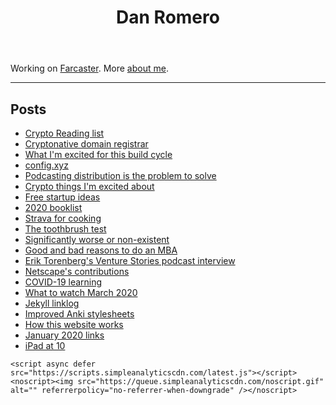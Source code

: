 
<!DOCTYPE html>
<html lang="en"><head>
<meta http-equiv="X-UA-Compatible" content="IE=edge">
<meta charset="UTF-8">
<meta name="viewport" content="width=device-width, initial-scale=1">


<title>Dan Romero</title>
<link rel="canonical" href="https://danromero.org">

  
<!-- Open Graph -->
<meta name="twitter:site" content="@danromero" />
<meta name="twitter:creator" content="@dwr" />
<meta property="og:site_name" content="Dan Romero" />
<meta property="og:locale" content="en_US" />


<meta name="twitter:title" content="Dan Romero" />    
<meta name="twitter:description" content="Personal website of Dan Romero">
<meta property="og:title" content="Dan Romero" />
<meta property="og:description" content="Personal website of Dan Romero" />
<meta property="og:url" content="https://danromero.org" />
<meta property="og:type" content="article" />    


<meta name="twitter:card" content="summary">
<meta name="twitter:image" content="http://danromero.org/assets/192.png" />
<meta name="twitter:image:src" content="http://danromero.org/assets/192.png" />
<meta name="og:image" content="http://danromero.org/assets/192.png" />

<!-- end of Open Graph--> 

<link rel="stylesheet" href="/style.css">
<link rel="alternate" type="application/rss+xml" title="Dan Romero" href="https://danromero.org/feed.xml" />
<link rel="icon" href="/assets/32.png" sizes="32x32">
<link rel="icon" href="/assets/192.png" sizes="192x192">
<link rel="apple-touch-icon" href="/assets/apple-touch-icon.png" sizes="180x180">

</head>
<body>
    <header>
  <h1>Dan Romero</h1>
</header>

<main>

<p>Working on <a href="https://farcaster.xyz">Farcaster</a>. More <a href="/about">about me</a>.</p>
  
<hr /><h2>Posts</h2>
    <ul class="more-space">
      <li><a class="post-link" href="https://danromero.org/crypto-reading/">Crypto Reading list</a></li><li><a class="post-link" href="/crypto-native-domain-registrar.html">Cryptonative domain registrar</a></li><li><a class="post-link" href="/excited-for-this-build-cycle.html">What I&#39;m excited for this build cycle</a></li><li><a class="post-link" href="/config-xyz.html">config.xyz</a></li><li><a class="post-link" href="/podcast-distribution-problem.html">Podcasting distribution is the problem to solve</a></li><li><a class="post-link" href="/excited-about-crypto-feb-22.html">Crypto things I&#39;m excited about</a></li><li><a class="post-link" href="/free-startup-ideas.html">Free startup ideas</a></li><li><a class="post-link" href="/2020-booklist.html">2020 booklist</a></li><li><a class="post-link" href="/strava-for-cooking.html">Strava for cooking</a></li><li><a class="post-link" href="/the-toothbrush-test.html">The toothbrush test</a></li><li><a class="post-link" href="/significantly-worse-or-non-existent.html">Significantly worse or non-existent</a></li><li><a class="post-link" href="/mba-reasons.html">Good and bad reasons to do an MBA</a></li><li><a class="post-link" href="/venture-stories-podcast-interview.html">Erik Torenberg&#39;s Venture Stories podcast interview</a></li><li><a class="post-link" href="/netscape-contributions.html">Netscape&#39;s contributions</a></li><li><a class="post-link" href="/covid-19-learning.html">COVID-19 learning</a></li><li><a class="post-link" href="/what-to-watch-via-twitter.html">What to watch March 2020</a></li><li><a class="post-link" href="/jekyll-linklog.html">Jekyll linklog</a></li><li><a class="post-link" href="/improved-anki.html">Improved Anki stylesheets</a></li><li><a class="post-link" href="/how-this-website-works.html">How this website works</a></li><li><a class="post-link" href="/january-2020-links.html">January 2020 links</a></li><li><a class="post-link" href="/ipad-10-year.html">iPad at 10</a></li></ul></main>

    <script async defer src="https://scripts.simpleanalyticscdn.com/latest.js"></script>
    <noscript><img src="https://queue.simpleanalyticscdn.com/noscript.gif" alt="" referrerpolicy="no-referrer-when-downgrade" /></noscript>
  </body>
</html>
